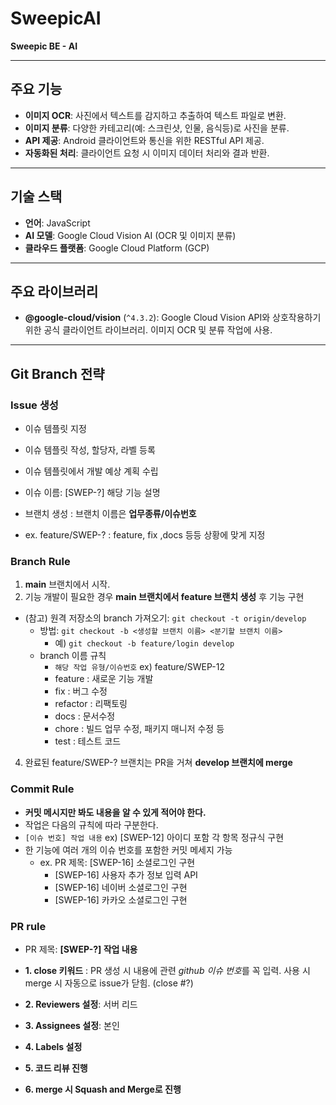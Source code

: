# SweepicAI

**Sweepic BE - AI**

---

## 주요 기능

- **이미지 OCR**: 사진에서 텍스트를 감지하고 추출하여 텍스트 파일로 변환.
- **이미지 분류**: 다양한 카테고리(예: 스크린샷, 인물, 음식등)로 사진을 분류.
- **API 제공**: Android 클라이언트와 통신을 위한 RESTful API 제공.
- **자동화된 처리**: 클라이언트 요청 시 이미지 데이터 처리와 결과 반환.

---

## 기술 스택

- **언어**: JavaScript
- **AI 모델**: Google Cloud Vision AI (OCR 및 이미지 분류)
- **클라우드 플랫폼**: Google Cloud Platform (GCP)

---

## 주요 라이브러리

- **@google-cloud/vision** (`^4.3.2`): Google Cloud Vision API와 상호작용하기 위한 공식 클라이언트 라이브러리. 이미지 OCR 및 분류 작업에 사용.

---

## Git Branch 전략

### Issue 생성

- 이슈 템플릿 지정
- 이슈 템플릿 작성, 할당자, 라벨 등록
- 이슈 템플릿에서 개발 예상 계획 수립
- 이슈 이름: [SWEP-?] 해당 기능 설명

- 브랜치 생성 : 브랜치 이름은 **업무종류/이슈번호**
- ex. feature/SWEP-? : feature, fix ,docs 등등 상황에 맞게 지정

### Branch Rule

1. **main** 브랜치에서 시작.
2. 기능 개발이 필요한 경우 **main 브랜치에서 feature 브랜치 생성** 후 기능 구현

- (참고) 원격 저장소의 branch 가져오기: `git checkout -t origin/develop`
  - 방법: `git checkout -b <생성할 브랜치 이름> <분기할 브랜치 이름>`
    - 예) `git checkout -b feature/login develop`
  - branch 이름 규칙
    - `해당 작업 유형/이슈번호` ex) feature/SWEP-12
    - feature : 새로운 기능 개발
    - fix : 버그 수정
    - refactor : 리팩토링
    - docs : 문서수정
    - chore : 빌드 업무 수정, 패키지 매니저 수정 등
    - test : 테스트 코드

4. 완료된 feature/SWEP-? 브랜치는 PR을 거쳐 **develop 브랜치에 merge**

### Commit Rule

- **커밋 메시지만 봐도 내용을 알 수 있게 적어야 한다.**
- 작업은 다음의 규칙에 따라 구분한다.
- `[이슈 번호] 작업 내용` ex) [SWEP-12] 아이디 포함 각 항목 정규식 구현
- 한 기능에 여러 개의 이슈 번호를 포함한 커밋 메세지 가능
  - ex. PR 제목: [SWEP-16] 소셜로그인 구현
    - [SWEP-16] 사용자 추가 정보 입력 API
    - [SWEP-16] 네이버 소셜로그인 구현
    - [SWEP-16] 카카오 소셜로그인 구현

### PR rule

- PR 제목: **[SWEP-?] 작업 내용**

- **1. close 키워드** : PR 생성 시 내용에 관련 *github 이슈 번호*를 꼭 입력. 사용 시 merge 시 자동으로 issue가 닫힘. (close #?)
- **2. Reviewers 설정**: 서버 리드
- **3. Assignees 설정**: 본인
- **4. Labels 설정**
- **5. 코드 리뷰 진행**
- **6. merge 시 Squash and Merge로 진행**
